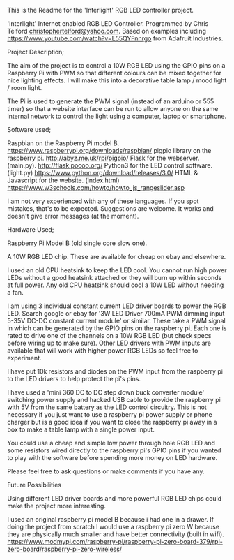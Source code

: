 This is the Readme for the 'Interlight' RGB LED controller project.

'Interlight' Internet enabled RGB LED Controller. Programmed by Chris Telford christophertelford@yahoo.com.
Based on examples including https://www.youtube.com/watch?v=L55QYFnnrgo from Adafruit Industries.

Project Description;

The aim of the project is to control a 10W RGB LED using the GPIO pins on a Raspberry Pi with PWM so that different colours can be mixed together for nice lighting effects. I will make this into a decorative table lamp / mood light / room light. 

The Pi is used to generate the PWM signal (instead of an arduino or 555 timer) so that a website interface can be run to allow anyone on the same internal network to control the light using a computer, laptop or smartphone.

Software used;

Raspbian on the Raspberry Pi model B.             https://www.raspberrypi.org/downloads/raspbian/
pigpio library on the raspberry pi.               http://abyz.me.uk/rpi/pigpio/
Flask for the webserver. (main.py).               http://flask.pocoo.org/
Python3 for the LED control software. (light.py)  https://www.python.org/download/releases/3.0/
HTML & Javascript for the website. (index.html)   https://www.w3schools.com/howto/howto_js_rangeslider.asp

I am not very experienced with any of these languages. If you spot mistakes, that's to be expected. Suggestions are welcome. It works and doesn't give error messages (at the moment).

Hardware Used;

Raspberry Pi Model B (old single core slow one).

A 10W RGB LED chip. These are available for cheap on ebay and elsewhere. 

I used an old CPU heatsink to keep the LED cool. You cannot run high power LEDs without a good heatsink attached or they will burn up within seconds at full power. Any old CPU heatsink should cool a 10W LED without needing a fan.

I am using 3 individual constant current LED driver boards to power the RGB LED. Search google or ebay for '3W LED Driver 700mA PWM dimming input 5-35V DC-DC constant current module' or similar. These take a PWM signal in which can be generated by the GPIO pins on the raspberry pi. Each one is rated to drive one of the channels on a 10W RGB LED (but check specs before wiring up to make sure). Other LED drivers with PWM inputs are available that will work with higher power RGB LEDs so feel free to experiment.

I have put 10k resistors and diodes on the PWM input from the raspberry pi to the LED drivers to help protect the pi's pins.

I have used a 'mini 360 DC to DC step down buck converter module' switching power supply and hacked USB cable to provide the raspberry pi with 5V from the same battery as the LED control circuitry. This is not necessary if you just want to use a raspberry pi power supply or phone charger but is a good idea if you want to close the raspberry pi away in a box to make a table lamp with a single power input.

You could use a cheap and simple low power through hole RGB LED and some resistors wired directly to the raspberry pi's GPIO pins if you wanted to play with the software before spending more money on LED hardware.

Please feel free to ask questions or make comments if you have any. 

Future Possibilities

Using different LED driver boards and more powerful RGB LED chips could make the project more interesting.

I used an original raspberry pi model B because i had one in a drawer. If doing the project from scratch I would use a raspberry pi zero W because they are physically much smaller and have better connectivity (built in wifi). https://www.modmypi.com/raspberry-pi/raspberry-pi-zero-board-379/rpi-zero-board/raspberry-pi-zero-wireless/

